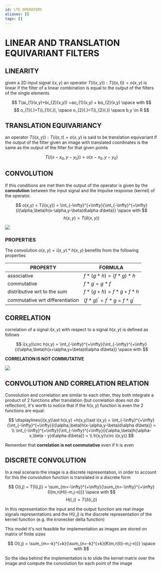 ```yaml
---
id: LTE_OPERATORS
aliases: []
tags: []
---
```


# LINEAR AND TRANSLATION EQUIVARIANT FILTERS

## LINEARITY

given a 2D input signal $i(x,y)$ an operator $T(i(x,y)): T(i(x,t))=o(x,y)$ is linear if the filter of a linear combination is equal to the output of the filters of the single elements

$$
T(ai_{1}(x,y)+bi_{2}(x,y)) =ao_{1}(x,y) + bo_{2}(x,y) \space with
$$
$$
o_{1}(.)=T(i_{1}(.)), \space o_{2}(.)=T(i_{2}(.)) \space b,y \in R
$$

## TRANSLATION EQUIVARIANCY

an operator $T(i(x,y)): T(i(x,t)=o(x,y)$ is said to be translation equivariant if the output of the filter given an image with translated coordinates is the same as the output of the filter for that given points

$$
T(i(x-x_{0},y-y_{0})) = o(x-x_{0},y-y_{0})
$$

## CONVOLUTION

If this conditions are met then the output of the operator is given by the **convolution** between the input signal and the impulse response (kernel) of the operator.

$$
o(x,y) = T(i(x,y)) = \int_{-\infty}^{+\infty}{\int_{-\infty}^{+\infty}{i(\alpha,\beta)h(x-\alpha,y-\beta)d\alpha d\beta}} \space with
$$
$$
h(x,y) = T(\delta(x,y))
$$

![](Pasted_image_20240229104951.png)

### PROPERTIES

The convolution $o(x,y)= i(x,y)\ast h(x,y)$ benefits from the following properties

| PROPERTY                        | FORMULA                                   |
| ------------------------------- | ----------------------------------------- |
| associative                     | $f\ast(g\ast h)= (f\ast g) \ast h$        |
| commutative                     | $f\ast g = g\ast f$                       |
| distributive wrt to the sum     | $f\ast(g + h) =f\ast g + f\ast h$         |
| commutative wrt differentiation | $(f\ast g)^{'}= f^{'}\ast g =f\ast g^{'}$ |

## CORRELATION

correlation of a signal $i(x,y)$ with respect to a signal $h(x,y)$ is defined as follows

$$
i(x,y)\circ h(x,y) = \int_{-\infty}^{+\infty}{\int_{-\infty}^{+\infty}{i(\alpha,\beta)h(x+\alpha,y+\beta)d\alpha d\beta}} \space with
$$

**CORRELATION IS NOT COMMUTATIVE**

![](Pasted_image_20240229110950.png)

## CONVOLUTION AND CORRELATION RELATION

Convolution and correlation are similar to each other, they both integrate a product of 2 functions after translation (but correlation does not do reflection), it's worth to notice that if the $h(x,y)$ function is even the 2 functions are equal:

$$
\displaylines{i(x,y)\ast h(x,y) =h(x,y)\ast i(x,y) = \int_{-\infty}^{+\infty}{\int_{-\infty}^{+\infty}{i(\alpha,\beta)h(x-\alpha,y-\beta)d\alpha d\beta}} = \\
\int_{-\infty}^{+\infty}{\int_{-\infty}^{+\infty}{i(\alpha,\beta)h(\alpha-x,\beta - y)d\alpha d\beta}} = \\
h(x,y)\circ i(x,y)}
$$

Remember that **correlation is not commutative** even if h is even

## DISCRETE CONVOLUTION

In a real scenario the image is a discrete representation, in order to account for this the convolution function is translated in a discrete form

$$
O(i,j) = T(I(i,j)) = \sum_{m=-\infty}^{+\infty}{\sum_{n=-\infty}^{+\infty}{I(m,n)H(i-m,j-n)}} \space with
$$
$$
H(i,j) = T(\delta(i,j))
$$

In this representation the input and the output function are real image signals representations and the $H(i,j)$ is the discrete representation of the kernel function (e.g. the kronecker delta function)

This model it's not feasible for implementation as images are stored on matrix of finite sizes

$$
O(i,j) = \sum_{m=-k}^{+k}{\sum_{n=-k}^{+k}{K(m,n)I(i-m,j-n)}} \space with
$$

So the idea behind the implementation is to slide the kernel matrix over the image and compute the convolution for each point of the image
